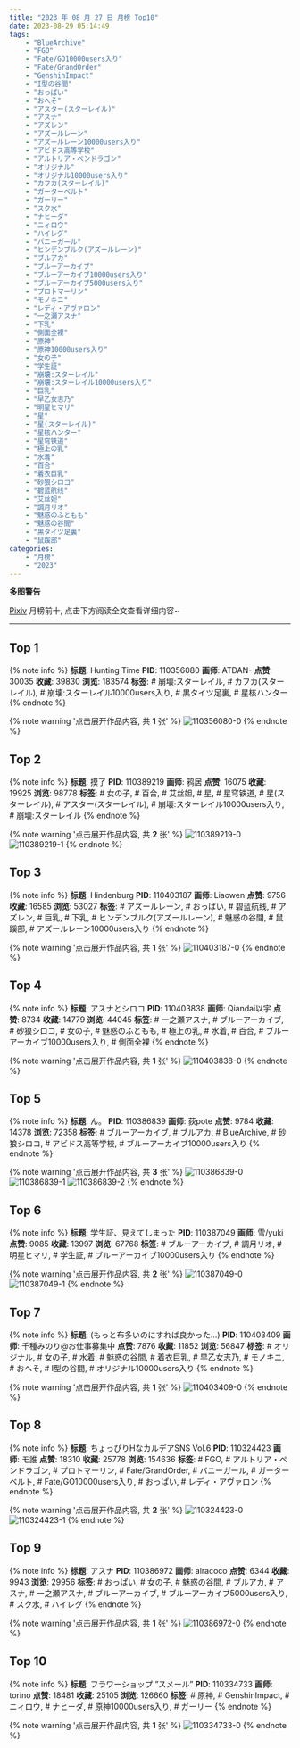 ```yaml
---
title: "2023 年 08 月 27 日 月榜 Top10"
date: 2023-08-29 05:14:49
tags:
    - "BlueArchive"
    - "FGO"
    - "Fate/GO10000users入り"
    - "Fate/GrandOrder"
    - "GenshinImpact"
    - "I型の谷間"
    - "おっぱい"
    - "おへそ"
    - "アスター(スターレイル)"
    - "アスナ"
    - "アズレン"
    - "アズールレーン"
    - "アズールレーン10000users入り"
    - "アビドス高等学校"
    - "アルトリア・ペンドラゴン"
    - "オリジナル"
    - "オリジナル10000users入り"
    - "カフカ(スターレイル)"
    - "ガーターベルト"
    - "ガーリー"
    - "スク水"
    - "ナヒーダ"
    - "ニィロウ"
    - "ハイレグ"
    - "バニーガール"
    - "ヒンデンブルク(アズールレーン)"
    - "ブルアカ"
    - "ブルーアーカイブ"
    - "ブルーアーカイブ10000users入り"
    - "ブルーアーカイブ5000users入り"
    - "プロトマーリン"
    - "モノキニ"
    - "レディ・アヴァロン"
    - "一之瀬アスナ"
    - "下乳"
    - "側面全裸"
    - "原神"
    - "原神10000users入り"
    - "女の子"
    - "学生証"
    - "崩壊:スターレイル"
    - "崩壊:スターレイル10000users入り"
    - "巨乳"
    - "早乙女志乃"
    - "明星ヒマリ"
    - "星"
    - "星(スターレイル)"
    - "星核ハンター"
    - "星穹铁道"
    - "極上の乳"
    - "水着"
    - "百合"
    - "着衣巨乳"
    - "砂狼シロコ"
    - "碧蓝航线"
    - "艾丝妲"
    - "調月リオ"
    - "魅惑のふともも"
    - "魅惑の谷間"
    - "黒タイツ足裏"
    - "鼠蹊部"
categories:
    - "月榜"
    - "2023"
---
```


<i class="fa fa-triangle-exclamation"></i>**多图警告**<i class="fa fa-triangle-exclamation"></i>

[Pixiv](https://www.pixiv.net/) 月榜前十, 点击下方阅读全文查看详细内容~

<!-- more -->

---

## Top 1

{% note info %}
**标题**: Hunting Time
**PID**: 110356080 **画师**: ATDAN-
**点赞**: 30035 **收藏**: 39830 **浏览**: 183574
**标签**: # 崩壊:スターレイル, # カフカ(スターレイル), # 崩壊:スターレイル10000users入り, # 黒タイツ足裏, # 星核ハンター
{% endnote %}

{% note warning '点击展开作品内容, 共 **1** 张' %}
![110356080-0](https://i.pixiv.re/img-original/img/2023/07/30/02/21/09/110356080_p0.jpg)
{% endnote %}

## Top 2

{% note info %}
**标题**: 摸了
**PID**: 110389219 **画师**: 鸦居
**点赞**: 16075 **收藏**: 19925 **浏览**: 98778
**标签**: # 女の子, # 百合, # 艾丝妲, # 星, # 星穹铁道, # 星(スターレイル), # アスター(スターレイル), # 崩壊:スターレイル10000users入り, # 崩壊:スターレイル
{% endnote %}

{% note warning '点击展开作品内容, 共 **2** 张' %}
![110389219-0](https://i.pixiv.re/img-original/img/2023/07/31/01/04/34/110389219_p0.jpg)
![110389219-1](https://i.pixiv.re/img-original/img/2023/07/31/01/04/34/110389219_p1.jpg)
{% endnote %}

## Top 3

{% note info %}
**标题**: Hindenburg
**PID**: 110403187 **画师**: Liaowen
**点赞**: 9756 **收藏**: 16585 **浏览**: 53027
**标签**: # アズールレーン, # おっぱい, # 碧蓝航线, # アズレン, # 巨乳, # 下乳, # ヒンデンブルク(アズールレーン), # 魅惑の谷間, # 鼠蹊部, # アズールレーン10000users入り
{% endnote %}

{% note warning '点击展开作品内容, 共 **1** 张' %}
![110403187-0](https://i.pixiv.re/img-original/img/2023/07/31/16/57/32/110403187_p0.png)
{% endnote %}

## Top 4

{% note info %}
**标题**: アスナとシロコ
**PID**: 110403838 **画师**: Qiandai以宇
**点赞**: 8734 **收藏**: 14779 **浏览**: 44045
**标签**: # 一之瀬アスナ, # ブルーアーカイブ, # 砂狼シロコ, # 女の子, # 魅惑のふともも, # 極上の乳, # 水着, # 百合, # ブルーアーカイブ10000users入り, # 側面全裸
{% endnote %}

{% note warning '点击展开作品内容, 共 **1** 张' %}
![110403838-0](https://i.pixiv.re/img-original/img/2023/07/31/17/30/50/110403838_p0.png)
{% endnote %}

## Top 5

{% note info %}
**标题**: ん。
**PID**: 110386839 **画师**: 荻pote
**点赞**: 9784 **收藏**: 14378 **浏览**: 72358
**标签**: # ブルーアーカイブ, # ブルアカ, # BlueArchive, # 砂狼シロコ, # アビドス高等学校, # ブルーアーカイブ10000users入り
{% endnote %}

{% note warning '点击展开作品内容, 共 **3** 张' %}
![110386839-0](https://i.pixiv.re/img-original/img/2023/07/31/00/00/15/110386839_p0.png)
![110386839-1](https://i.pixiv.re/img-original/img/2023/07/31/00/00/15/110386839_p1.png)
![110386839-2](https://i.pixiv.re/img-original/img/2023/07/31/00/00/15/110386839_p2.png)
{% endnote %}

## Top 6

{% note info %}
**标题**: 学生証、見えてしまった
**PID**: 110387049 **画师**: 雪/yuki
**点赞**: 9085 **收藏**: 13997 **浏览**: 67768
**标签**: # ブルーアーカイブ, # 調月リオ, # 明星ヒマリ, # 学生証, # ブルーアーカイブ10000users入り
{% endnote %}

{% note warning '点击展开作品内容, 共 **2** 张' %}
![110387049-0](https://i.pixiv.re/img-original/img/2023/07/31/00/01/40/110387049_p0.jpg)
![110387049-1](https://i.pixiv.re/img-original/img/2023/07/31/00/01/40/110387049_p1.jpg)
{% endnote %}

## Top 7

{% note info %}
**标题**: (もっと布多いのにすれば良かった…)
**PID**: 110403409 **画师**: 千種みのり@お仕事募集中
**点赞**: 7876 **收藏**: 11852 **浏览**: 56847
**标签**: # オリジナル, # 女の子, # 水着, # 魅惑の谷間, # 着衣巨乳, # 早乙女志乃, # モノキニ, # おへそ, # I型の谷間, # オリジナル10000users入り
{% endnote %}

{% note warning '点击展开作品内容, 共 **1** 张' %}
![110403409-0](https://i.pixiv.re/img-original/img/2023/07/31/17/07/53/110403409_p0.jpg)
{% endnote %}

## Top 8

{% note info %}
**标题**: ちょっぴりHなカルデアSNS Vol.6
**PID**: 110324423 **画师**: モ誰
**点赞**: 18310 **收藏**: 25778 **浏览**: 154636
**标签**: # FGO, # アルトリア・ペンドラゴン, # プロトマーリン, # Fate/GrandOrder, # バニーガール, # ガーターベルト, # Fate/GO10000users入り, # おっぱい, # レディ・アヴァロン
{% endnote %}

{% note warning '点击展开作品内容, 共 **2** 张' %}
![110324423-0](https://i.pixiv.re/img-original/img/2023/07/29/01/02/48/110324423_p0.png)
![110324423-1](https://i.pixiv.re/img-original/img/2023/07/29/01/02/48/110324423_p1.png)
{% endnote %}

## Top 9

{% note info %}
**标题**: アスナ
**PID**: 110386972 **画师**: alracoco
**点赞**: 6344 **收藏**: 9943 **浏览**: 29956
**标签**: # おっぱい, # 女の子, # 魅惑の谷間, # ブルアカ, # アスナ, # 一之瀬アスナ, # ブルーアーカイブ, # ブルーアーカイブ5000users入り, # スク水, # ハイレグ
{% endnote %}

{% note warning '点击展开作品内容, 共 **1** 张' %}
![110386972-0](https://i.pixiv.re/img-original/img/2023/07/31/00/01/08/110386972_p0.png)
{% endnote %}

## Top 10

{% note info %}
**标题**: フラワーショップ ”スメール”
**PID**: 110334733 **画师**: torino
**点赞**: 18481 **收藏**: 25105 **浏览**: 126660
**标签**: # 原神, # GenshinImpact, # ニィロウ, # ナヒーダ, # 原神10000users入り, # ガーリー
{% endnote %}

{% note warning '点击展开作品内容, 共 **1** 张' %}
![110334733-0](https://i.pixiv.re/img-original/img/2023/07/29/12/11/54/110334733_p0.jpg)
{% endnote %}
